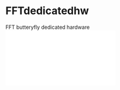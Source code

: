 # FFTdedicatedhw
FFT butteryfly dedicated hardware
<embed src="FFTdedicatedhw/system_synthesis.pdf" type="application/pdf">

